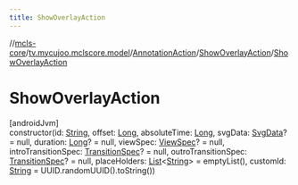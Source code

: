 ```yaml
---
title: ShowOverlayAction
---
```

//[mcls-core](../../../../index.html)/[tv.mycujoo.mclscore.model](../../index.html)/[AnnotationAction](../index.html)/[ShowOverlayAction](index.html)/[ShowOverlayAction](-show-overlay-action.html)



# ShowOverlayAction



[androidJvm]\
constructor(id: [String](https://kotlinlang.org/api/latest/jvm/stdlib/kotlin/-string/index.html), offset: [Long](https://kotlinlang.org/api/latest/jvm/stdlib/kotlin/-long/index.html), absoluteTime: [Long](https://kotlinlang.org/api/latest/jvm/stdlib/kotlin/-long/index.html), svgData: [SvgData](../../-svg-data/index.html)? = null, duration: [Long](https://kotlinlang.org/api/latest/jvm/stdlib/kotlin/-long/index.html)? = null, viewSpec: [ViewSpec](../../-view-spec/index.html)? = null, introTransitionSpec: [TransitionSpec](../../-transition-spec/index.html)? = null, outroTransitionSpec: [TransitionSpec](../../-transition-spec/index.html)? = null, placeHolders: [List](https://kotlinlang.org/api/latest/jvm/stdlib/kotlin.collections/-list/index.html)&lt;[String](https://kotlinlang.org/api/latest/jvm/stdlib/kotlin/-string/index.html)&gt; = emptyList(), customId: [String](https://kotlinlang.org/api/latest/jvm/stdlib/kotlin/-string/index.html) = UUID.randomUUID().toString())




